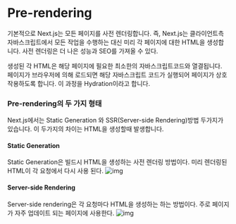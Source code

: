 # Pre-rendering

기본적으로 Next.js는 모든 페이지를 사전 렌더링합니다. 즉, Next.js는 클라이언트측 자바스크립트에서 모든 작업을 수행하는 대신 미리 각 페이지에 대한 HTML을 생성합니다. 사전 렌더링은 더 나은 성능과 SEO를 가져올 수 있다.

생성된 각 HTML은 해당 페이지에 필요한 최소한의 자바스크립트코드와 열결됩니다. 페이지가 브라우저에 의해 로드되면 해당 자바스크립트 코드가 실행되어 페이지가 상호작용하도록 합니다. 이 과정을 Hydration이라고 합니다.

### Pre-rendering의 두 가지 형태

Next.js에서는 Static Generation 와 SSR(Server-side Rendering)방법 두가지가 있습니다. 이 두가지의 차이는 HTML을 생성할때 발생합니다.

#### Static Generation

Static Generation은 빌드시 HTML을 생성하는 사전 렌더링 방법이다. 미리 렌더링된 HTML이 각 요청에서 다시 사용 된다.
![img](https://nextjs.org/static/images/learn/data-fetching/static-generation.png)


#### Server-side Rendering

Server-side rendering은 각 요청마다 HTML을 생성하는 하는 방법이다.
주로 페이지가 자주 업데이트 되는 페이지에 사용한다.
![img](https://nextjs.org/static/images/learn/data-fetching/server-side-rendering.png)

